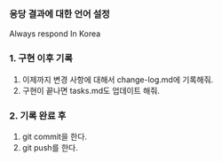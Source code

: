 ### 응당 결과에 대한 언어 설정
Always respond In Korea

### 1. 구현 이후 기록
1. 이제까지 변경 사항에 대해서 change-log.md에 기록해줘.
2. 구현이 끝나면 tasks.md도 업데이트 해줘.

### 2. 기록 완료 후
1. git commit을 한다.
2. git push를 한다.
